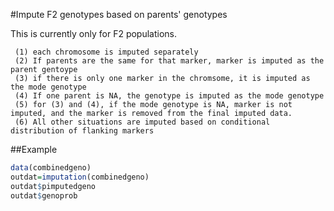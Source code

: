 #Impute F2 genotypes based on parents' genotypes

This is currently only for F2 populations.

     (1) each chromosome is imputed separately
     (2) If parents are the same for that marker, marker is imputed as the parent gentoype
     (3) if there is only one marker in the chromsome, it is imputed as the mode genotype
     (4) If one parent is NA, the genotype is imputed as the mode genotype
     (5) for (3) and (4), if the mode genotype is NA, marker is not imputed, and the marker is removed from the final imputed data.
     (6) All other situations are imputed based on conditional distribution of flanking markers


##Example
```R
data(combinedgeno)
outdat=imputation(combinedgeno)
outdat$pimputedgeno
outdat$genoprob
```
